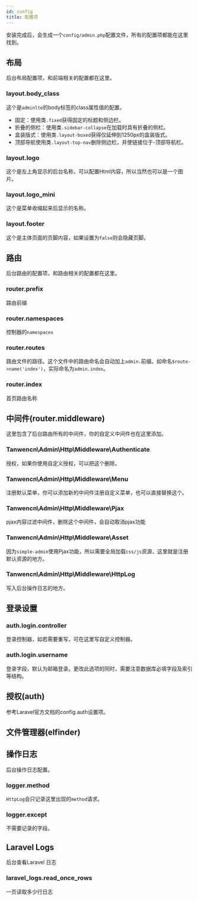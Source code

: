 ```yaml
---
id: config
title: 配置项
---
```


安装完成后，会生成一个```config/admin.php```配置文件，所有的配置项都能在这里找到。

## 布局

后台布局配置项，和前端相关的配置都在这里。

### layout.body_class
这个是```adminlte```的body标签的class属性值的配置。
- 固定：使用类```.fixed```获得固定的标题和侧边栏。
- 折叠的侧栏：使用类```.sidebar-collapse```在加载时具有折叠的侧栏。
- 盒装版式：使用类```.layout-boxed```获得仅延伸到1250px的盒装版式。
- 顶部导航使用类```.layout-top-nav```删除侧边栏，并使链接位于-顶部导航栏。

### layout.logo
这个是左上角显示的后台名称，可以配置Html内容，所以当然也可以是一个图片。

### layout.logo_mini
这个是菜单收缩起来后显示的名称。

### layout.footer
这个是主体页面的页脚内容，如果设置为```false```则会隐藏页脚。

## 路由
后台路由的配置项，和路由相关的配置都在这里。

### router.prefix
路由前缀

### router.namespaces
控制器的```namespaces```

### router.routes
路由文件的路径。这个文件中的路由命名会自动加上```admin.```前缀。如命名```$route->name('index')```，实际命名为```admin.index```。

### router.index
首页路由名称

## 中间件(router.middleware)
这里包含了后台路由所有的中间件，你的自定义中间件也在这里添加。

### Tanwencn\Admin\Http\Middleware\Authenticate
授权，如果你使用自定义授权，可以把这个删除。

### Tanwencn\Admin\Http\Middleware\Menu
注册默认菜单，你可以添加新的中间件注册自定义菜单，也可以直接替换这个。

### Tanwencn\Admin\Http\Middleware\Pjax
pjax内容过滤中间件，删除这个中间件，会自动取消pjax功能

### Tanwencn\Admin\Http\Middleware\Asset
因为```simple-admin```使用Pjax功能，所以需要全局加载```css/js```资源，这里就是注册默认资源的地方。

### Tanwencn\Admin\Http\Middleware\HttpLog
写入后台操作日志的地方。

## 登录设置

### auth.login.controller
登录控制器，如若需要重写，可在这里写自定义控制器。

### auth.login.username
登录字段，默认为邮箱登录。更改此选项的同时，需要注意数据库必填字段及索引等结构。

## 授权(auth)
参考Laravel官方文档的config.auth设置项。

## 文件管理器(elfinder)

## 操作日志
后台操作日志配置。

### logger.method
```HttpLog```会只记录这里出现的```method```请求。

### logger.except
不需要记录的字段。

## Laravel Logs
后台查看Laravel 日志
### laravel_logs.read_once_rows
一页读取多少行日志
